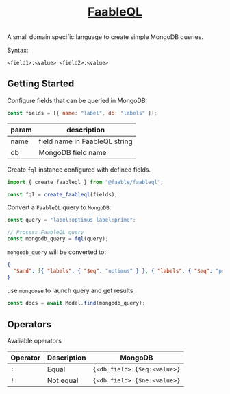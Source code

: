 <p align="center">
  <a href="https://faable.com">
    <h1 align="center">FaableQL</h1>
  </a>
</p>

<p align="center">
  <a aria-label="NPM version" href="https://www.npmjs.com/package/@faable/faableql">
    <img alt="" src="https://img.shields.io/npm/v/@faable/faableql.svg?style=for-the-badge&labelColor=000000">
  </a>
</p>

A small domain specific language to create simple MongoDB queries.

Syntax:

```
<field1>:<value> <field2>:<value>
```

## Getting Started

Configure fields that can be queried in MongoDB:

```js
const fields = [{ name: "label", db: "labels" }];
```

| param | description                   |
| ----- | ----------------------------- |
| name  | field name in FaableQL string |
| db    | MongoDB field name            |

Create `fql` instance configured with defined fields.

```js
import { create_faableql } from "@faable/faableql";

const fql = create_faableql(fields);
```

Convert a `FaableQL` query to `MongoDB`:

```js
const query = "label:optimus label:prime";

// Process FaableQL query
const mongodb_query = fql(query);
```

`mongodb_query` will be converted to:

```json
{
  "$and": [{ "labels": { "$eq": "optimus" } }, { "labels": { "$eq": "prime" } }]
}
```

use `mongoose` to launch query and get results

```js
const docs = await Model.find(mongodb_query);
```

## Operators

Avaliable operators

| Operator | Description | MongoDB                     |
| -------- | ----------- | --------------------------- |
| `:`      | Equal       | `{<db_field>:{$eq:<value>}` |
| `!:`     | Not equal   | `{<db_field>:{$ne:<value>}` |

